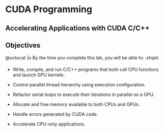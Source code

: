 # CUDA Programming

## Accelerating Applications with CUDA C/C++

## Objectives
@octocat :+1: By the time you complete this lab, you will be able to: :shipit:

* Write, compile, and run C/C++ programs that both call CPU functions and launch GPU kernels.

* Control parallel thread hierarchy using execution configuration.

* Refactor serial loops to execute their iterations in parallel on a GPU.

* Allocate and free memory available to both CPUs and GPUs.

* Handle errors generated by CUDA code.

* Accelerate CPU-only applications.
